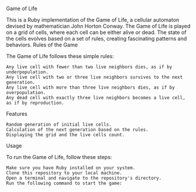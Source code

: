 Game of Life

This is a Ruby implementation of the Game of Life, a cellular automaton devised by mathematician John Horton Conway. The Game of Life is played on a grid of cells, where each cell can be either alive or dead. The state of the cells evolves based on a set of rules, creating fascinating patterns and behaviors.
Rules of the Game

The Game of Life follows these simple rules:

    Any live cell with fewer than two live neighbors dies, as if by underpopulation.
    Any live cell with two or three live neighbors survives to the next generation.
    Any live cell with more than three live neighbors dies, as if by overpopulation.
    Any dead cell with exactly three live neighbors becomes a live cell, as if by reproduction.

Features

    Random generation of initial live cells.
    Calculation of the next generation based on the rules.
    Displaying the grid and the live cells count.

Usage

To run the Game of Life, follow these steps:

    Make sure you have Ruby installed on your system.
    Clone this repository to your local machine.
    Open a terminal and navigate to the repository's directory.
    Run the following command to start the game: